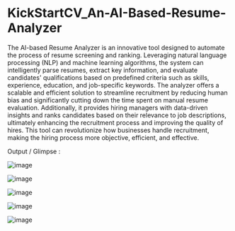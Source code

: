 # KickStartCV_An-AI-Based-Resume-Analyzer

The AI-based Resume Analyzer is an innovative tool designed to automate the process of resume screening and ranking. Leveraging natural language processing (NLP) and machine learning algorithms, the system can intelligently parse resumes, extract key information, and evaluate candidates' qualifications based on predefined criteria such as skills, experience, education, and job-specific keywords. The analyzer offers a scalable and efficient solution to streamline recruitment by reducing human bias and significantly cutting down the time spent on manual resume evaluation. Additionally, it provides hiring managers with data-driven insights and ranks candidates based on their relevance to job descriptions, ultimately enhancing the recruitment process and improving the quality of hires. This tool can revolutionize how businesses handle recruitment, making the hiring process more objective, efficient, and effective.

Output / Glimpse :

![image](https://github.com/user-attachments/assets/a7451d2f-5b1a-4397-a1a4-511aa4ad09c7)

![image](https://github.com/user-attachments/assets/f8ef2fed-38ba-4c9b-8549-81a5b0aafdb2)


![image](https://github.com/user-attachments/assets/c6588415-6896-421b-819f-888027dd130b)



![image](https://github.com/user-attachments/assets/529fed2e-1c09-4b57-8e91-5da11c911d9b)


![image](https://github.com/user-attachments/assets/3cfcfe9a-c5f1-4ab2-9251-fe707e35455b)





